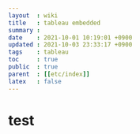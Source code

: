 ```yaml
---
layout  : wiki
title   : tableau embedded
summary : 
date    : 2021-10-01 10:19:01 +0900
updated : 2021-10-03 23:33:17 +0900
tags    : tableau
toc     : true
public  : true
parent  : [[etc/index]]
latex   : false
---
```


# test
